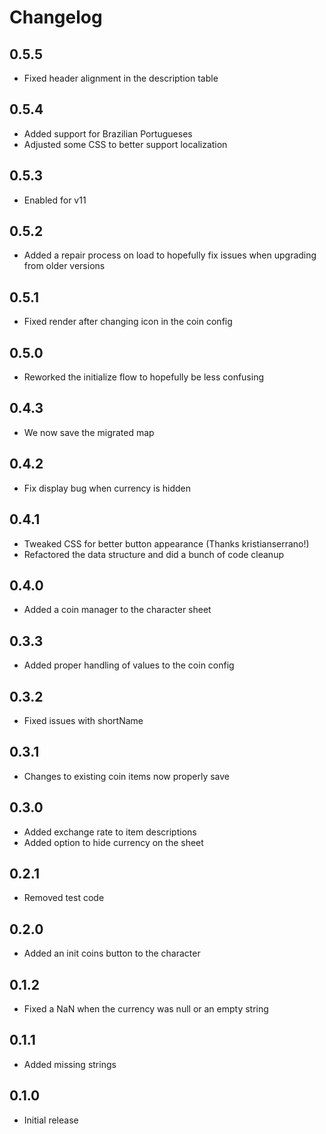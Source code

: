 # Changelog

## 0.5.5

* Fixed header alignment in the description table

## 0.5.4

* Added support for Brazilian Portugueses
* Adjusted some CSS to better support localization

## 0.5.3

* Enabled for v11

## 0.5.2

* Added a repair process on load to hopefully fix issues when upgrading from older versions

## 0.5.1

* Fixed render after changing icon in the coin config

## 0.5.0

* Reworked the initialize flow to hopefully be less confusing

## 0.4.3

* We now save the migrated map

## 0.4.2

* Fix display bug when currency is hidden

## 0.4.1

* Tweaked CSS for better button appearance (Thanks kristianserrano!)
* Refactored the data structure and did a bunch of code cleanup

## 0.4.0

* Added a coin manager to the character sheet

## 0.3.3

* Added proper handling of values to the coin config

## 0.3.2

* Fixed issues with shortName

## 0.3.1

* Changes to existing coin items now properly save

## 0.3.0

* Added exchange rate to item descriptions
* Added option to hide currency on the sheet

## 0.2.1

* Removed test code

## 0.2.0

* Added an init coins button to the character

## 0.1.2

* Fixed a NaN when the currency was null or an empty string

## 0.1.1

* Added missing strings

## 0.1.0

* Initial release
